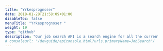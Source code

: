 ```yaml
---
title: "Yrkesprognoser"
date: 2018-01-28T21:58:09+01:00
disableToc: false
menuTitle: "Yrkesprognoser "
weight: 19
type: "github"
description: "Our job search API is a search engine for all the current job ads from Platsbanken. The aim is to make a simple yet versatile API that should suit anyone building any kind of application involving data from job ads."
# consoleurl: "/devguide/apiconsole.html?urls.primaryName=JobSearch"/
---
```







